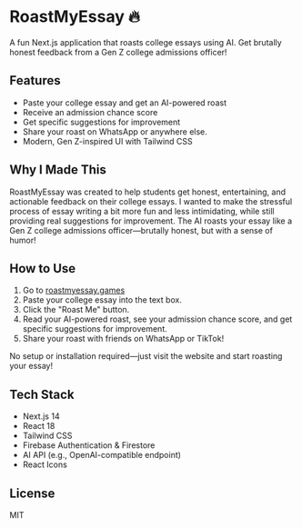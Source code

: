 # RoastMyEssay 🔥

A fun Next.js application that roasts college essays using AI. Get brutally honest feedback from a Gen Z college admissions officer!

## Features

- Paste your college essay and get an AI-powered roast
- Receive an admission chance score
- Get specific suggestions for improvement
- Share your roast on WhatsApp or anywhere else.
- Modern, Gen Z-inspired UI with Tailwind CSS

## Why I Made This

RoastMyEssay was created to help students get honest, entertaining, and actionable feedback on their college essays. I wanted to make the stressful process of essay writing a bit more fun and less intimidating, while still providing real suggestions for improvement. The AI roasts your essay like a Gen Z college admissions officer—brutally honest, but with a sense of humor!

## How to Use

1. Go to [roastmyessay.games](https://roastmyessay.games)
2. Paste your college essay into the text box.
3. Click the "Roast Me" button.
4. Read your AI-powered roast, see your admission chance score, and get specific suggestions for improvement.
5. Share your roast with friends on WhatsApp or TikTok!

No setup or installation required—just visit the website and start roasting your essay!

## Tech Stack

- Next.js 14
- React 18
- Tailwind CSS
- Firebase Authentication & Firestore
- AI API (e.g., OpenAI-compatible endpoint)
- React Icons

## License

MIT 
